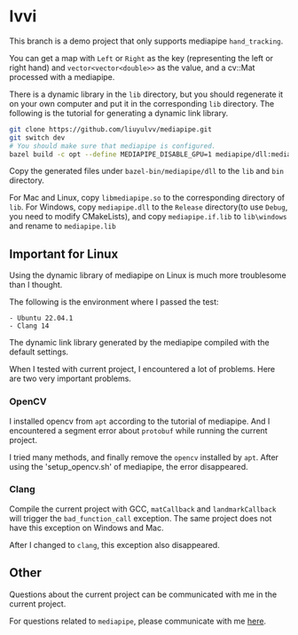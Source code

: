 # lvvi

This branch is a demo project that only supports mediapipe `hand_tracking`.

You can get a map with `Left` or `Right` as the key (representing the left or right hand) and `vector<vector<double>>` as the value, and a cv::Mat processed with a mediapipe.

There is a dynamic library in the `lib` directory, but you should regenerate it on your own computer and put it in the corresponding `lib` directory. The following is the tutorial for generating a dynamic link library.

```bash
git clone https://github.com/liuyulvv/mediapipe.git
git switch dev
# You should make sure that mediapipe is configured.
bazel build -c opt --define MEDIAPIPE_DISABLE_GPU=1 mediapipe/dll:mediapipe # Mac and Linux, Windows needs to specify the python path.
```

Copy the generated files under `bazel-bin/mediapipe/dll` to the `lib` and `bin` directory.

For Mac and Linux, copy `libmediapipe.so` to the corresponding directory of `lib`. For Windows, copy `mediapipe.dll` to the `Release` directory(to use `Debug`, you need to modify CMakeLists), and copy `mediapipe.if.lib` to `lib\windows` and rename to `mediapipe.lib`

## Important for Linux

Using the dynamic library of mediapipe on Linux is much more troublesome than I thought.

The following is the environment where I passed the test:

    - Ubuntu 22.04.1
    - Clang 14

The dynamic link library generated by the mediapipe compiled with the default settings.

When I tested with current project, I encountered a lot of problems. Here are two very important problems.

### OpenCV

I installed opencv from `apt` according to the tutorial of mediapipe. And I encountered a segment error about `protobuf` while running the current project.

I tried many methods, and finally remove the `opencv` installed by `apt`. After using the 'setup_opencv.sh' of mediapipe, the error disappeared.

### Clang

Compile the current project with GCC, `matCallback` and `landmarkCallback` will trigger the `bad_function_call` exception. The same project does not have this exception on Windows and Mac.

After I changed to `clang`, this exception also disappeared.

## Other

Questions about the current project can be communicated with me in the current project.

For questions related to `mediapipe`, please communicate with me [here](https://github.com/liuyulvv/mediapipe).